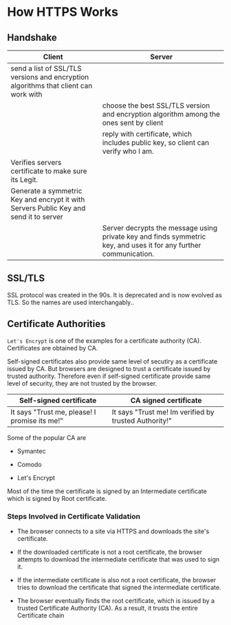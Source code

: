 # How HTTPS Works

## Handshake

| Client                                                                                | Server                                                                                                            |
| ------------------------------------------------------------------------------------- | ----------------------------------------------------------------------------------------------------------------- |
| send a list of SSL/TLS versions and encryption algorithms that client can work with   |                                                                                                                   |
|                                                                                       | choose the best SSL/TLS version and encryption algorithm among the ones sent by client                            |
|                                                                                       | reply with certificate, which includes public key, so client can verify who I am.                                 |
| Verifies servers certificate to make sure its Legit.                                  |                                                                                                                   |
| Generate a symmetric Key and encrypt it with Servers Public Key and send it to server |                                                                                                                   |
|                                                                                       | Server decrypts the message using private key and finds symmetric key, and uses it for any further communication. |

## SSL/TLS

SSL protocol was created in the 90s. It is deprecated and is now evolved as TLS. So the names are used interchangably..

## Certificate Authorities

`Let's Encrypt` is one of the examples for a certificate authority (CA). Certificates are obtained by CA. 

Self-signed certificates also provide same level of secutiry as a certificate issued by CA. But browsers are designed to trust a certificate issued by trusted authority. Therefore even if self-signed certificate provide same level of security, they are not trusted by the browser.

| Self-signed certificate                       | CA signed certificate                                 |
| --------------------------------------------- | ----------------------------------------------------- |
| It says "Trust me, please! I promise its me!" | It says "Trust me! Im verified by trusted Authority!" |

Some of the popular CA are

- Symantec

- Comodo

- Let's Encrypt

Most of the time the certificate is signed by an Intermediate certificate which is signed by Root certificate.

### Steps Involved in Certificate Validation

- The browser connects to a site via HTTPS and downloads the site's certificate.

- If the downloaded certificate is not a root certificate, the browser attempts to download the intermediate certificate that was used to sign it.

- If the intermediate certificate is also not a root certificate, the browser tries to download the certificate that signed the intermediate certificate.

- The browser eventually finds the root certificate, which is issued by a trusted Certificate Authority (CA). As a result, it trusts the entire Certificate chain
